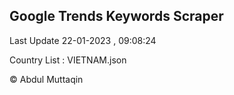 

## Google Trends Keywords Scraper 
 
Last Update 22-01-2023 , 09:08:24

Country List :
VIETNAM.json



© Abdul Muttaqin 
